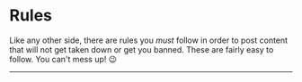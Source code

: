 # Rules

Like any other side, there are rules you _must_ follow in order to post
content that will not get taken down or get you banned. These are fairly
easy to follow. You can't mess up! :wink:

---
